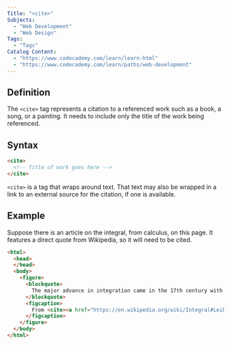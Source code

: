 ```yaml
---
Title: "<cite>"
Subjects:
  - "Web Development"
  - "Web Design"
Tags:
  - "Tags"
Catalog Content:
  - "https://www.codecademy.com/learn/learn-html"
  - "https://www.codecademy.com/learn/paths/web-development"
---
```


## Definition 

The `<cite>` tag represents a citation to a referenced work such as a book, a song, or a painting. It needs to include only the title of the work being referenced.

## Syntax

```html
<cite>
  <!-- Title of work goes here -->
</cite>
``` 

`<cite>` is a tag that wraps around text. That text may also be wrapped in a link to an external source for the citation, if one is available.

## Example

Suppose there is an article on the integral, from calculus, on this page. It features a direct quote from Wikipedia, so it will need to be cited.

```html
<html>
  <head>
  </head>
  <body>
    <figure>
      <blockquote>
        The major advance in integration came in the 17th century with the independent discovery of the fundamental theorem of calculus by Leibniz and Newton.
      </blockquote>
      <figcaption>
        From <cite><a href="https://en.wikipedia.org/wiki/Integral#Leibniz_and_Newton">Integral</a></cite>, on Wikipedia.
      </figcaption>
    </figure>
  </body>
</html>
```